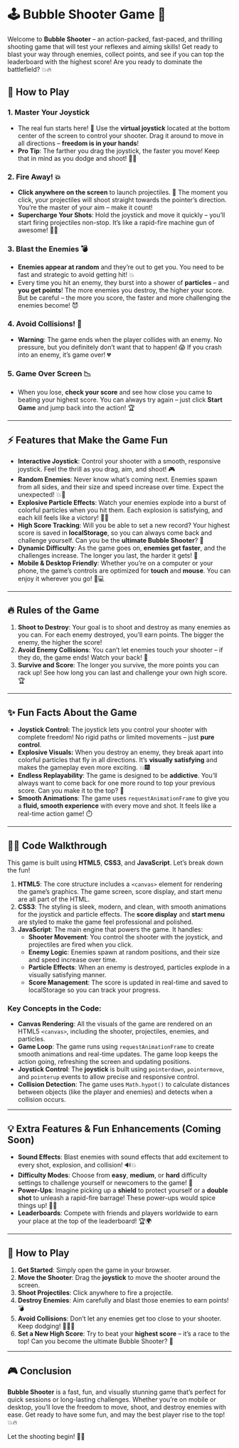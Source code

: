 # 🕹️ Bubble Shooter Game 🎯

Welcome to **Bubble Shooter** – an action-packed, fast-paced, and thrilling shooting game that will test your reflexes and aiming skills! Get ready to blast your way through enemies, collect points, and see if you can top the leaderboard with the highest score! Are you ready to dominate the battlefield? 💥🔥

## 🚀 How to Play

### 1. **Master Your Joystick**
   - The real fun starts here! 🌟 Use the **virtual joystick** located at the bottom center of the screen to control your shooter. Drag it around to move in all directions – **freedom is in your hands**!
   - **Pro Tip**: The farther you drag the joystick, the faster you move! Keep that in mind as you dodge and shoot! 🏃💨

### 2. **Fire Away! 💥**
   - **Click anywhere on the screen** to launch projectiles. 🎯 The moment you click, your projectiles will shoot straight towards the pointer’s direction. You’re the master of your aim – make it count!
   - **Supercharge Your Shots**: Hold the joystick and move it quickly – you’ll start firing projectiles non-stop. It’s like a rapid-fire machine gun of awesome! 🔫💨

### 3. **Blast the Enemies 💣**
   - **Enemies appear at random** and they’re out to get you. You need to be fast and strategic to avoid getting hit! 💥
   - Every time you hit an enemy, they burst into a shower of **particles** – and **you get points**! The more enemies you destroy, the higher your score. But be careful – the more you score, the faster and more challenging the enemies become! 😈

### 4. **Avoid Collisions! 🚧**
   - **Warning**: The game ends when the player collides with an enemy. No pressure, but you definitely don’t want that to happen! 😱 If you crash into an enemy, it’s game over! 💔

### 5. **Game Over Screen 📉**
   - When you lose, **check your score** and see how close you came to beating your highest score. You can always try again – just click **Start Game** and jump back into the action! 🏆

---

## ⚡ Features that Make the Game Fun

- **Interactive Joystick**: Control your shooter with a smooth, responsive joystick. Feel the thrill as you drag, aim, and shoot! 🎮
- **Random Enemies**: Never know what’s coming next. Enemies spawn from all sides, and their size and speed increase over time. Expect the unexpected! 💥👾
- **Explosive Particle Effects**: Watch your enemies explode into a burst of colorful particles when you hit them. Each explosion is satisfying, and each kill feels like a victory! 🌈💥
- **High Score Tracking**: Will you be able to set a new record? Your highest score is saved in **localStorage**, so you can always come back and challenge yourself. Can you be the **ultimate Bubble Shooter**? 🏅
- **Dynamic Difficulty**: As the game goes on, **enemies get faster**, and the challenges increase. The longer you last, the harder it gets! 💪
- **Mobile & Desktop Friendly**: Whether you’re on a computer or your phone, the game’s controls are optimized for **touch** and **mouse**. You can enjoy it wherever you go! 📱💻

---

## 🔥 Rules of the Game

1. **Shoot to Destroy**: Your goal is to shoot and destroy as many enemies as you can. For each enemy destroyed, you’ll earn points. The bigger the enemy, the higher the score!
2. **Avoid Enemy Collisions**: You can’t let enemies touch your shooter – if they do, the game ends! Watch your back! 🛑
3. **Survive and Score**: The longer you survive, the more points you can rack up! See how long you can last and challenge your own high score. 🏆

---

## ✨ Fun Facts About the Game

- **Joystick Control:** The joystick lets you control your shooter with complete freedom! No rigid paths or limited movements – just **pure control**.
- **Explosive Visuals:** When you destroy an enemy, they break apart into colorful particles that fly in all directions. It’s **visually satisfying** and makes the gameplay even more exciting. 💥🎆
- **Endless Replayability**: The game is designed to be **addictive**. You’ll always want to come back for one more round to top your previous score. Can you make it to the top? 👑
- **Smooth Animations**: The game uses `requestAnimationFrame` to give you a **fluid, smooth experience** with every move and shot. It feels like a real-time action game! ⏱️

---

## 👨‍💻 Code Walkthrough

This game is built using **HTML5**, **CSS3**, and **JavaScript**. Let’s break down the fun!

1. **HTML5**: The core structure includes a `<canvas>` element for rendering the game’s graphics. The game screen, score display, and start menu are all part of the HTML.
2. **CSS3**: The styling is sleek, modern, and clean, with smooth animations for the joystick and particle effects. The **score display** and **start menu** are styled to make the game feel professional and polished.
3. **JavaScript**: The main engine that powers the game. It handles:
   - **Shooter Movement**: You control the shooter with the joystick, and projectiles are fired when you click.
   - **Enemy Logic**: Enemies spawn at random positions, and their size and speed increase over time.
   - **Particle Effects**: When an enemy is destroyed, particles explode in a visually satisfying manner.
   - **Score Management**: The score is updated in real-time and saved to localStorage so you can track your progress.

### Key Concepts in the Code:
- **Canvas Rendering**: All the visuals of the game are rendered on an HTML5 `<canvas>`, including the shooter, projectiles, enemies, and particles.
- **Game Loop**: The game runs using `requestAnimationFrame` to create smooth animations and real-time updates. The game loop keeps the action going, refreshing the screen and updating positions.
- **Joystick Control**: The **joystick** is built using `pointerdown`, `pointermove`, and `pointerup` events to allow precise and responsive control.
- **Collision Detection**: The game uses `Math.hypot()` to calculate distances between objects (like the player and enemies) and detects when a collision occurs.

---

## 💡 Extra Features & Fun Enhancements (Coming Soon)

- **Sound Effects**: Blast enemies with sound effects that add excitement to every shot, explosion, and collision! 🔊💥
- **Difficulty Modes**: Choose from **easy**, **medium**, or **hard** difficulty settings to challenge yourself or newcomers to the game! 🧠
- **Power-Ups**: Imagine picking up a **shield** to protect yourself or a **double shot** to unleash a rapid-fire barrage! These power-ups would spice things up! 🔮💎
- **Leaderboards**: Compete with friends and players worldwide to earn your place at the top of the leaderboard! 🏆🌍

---

## 🏁 How to Play

1. **Get Started**: Simply open the game in your browser.
2. **Move the Shooter**: Drag the **joystick** to move the shooter around the screen.
3. **Shoot Projectiles**: Click anywhere to fire a projectile.
4. **Destroy Enemies**: Aim carefully and blast those enemies to earn points! 💣
5. **Avoid Collisions**: Don’t let any enemies get too close to your shooter. Keep dodging! 🏃‍♂️💨
6. **Set a New High Score**: Try to beat your **highest score** – it’s a race to the top! Can you become the ultimate Bubble Shooter? 🏅

---

## 🎮 Conclusion

**Bubble Shooter** is a fast, fun, and visually stunning game that’s perfect for quick sessions or long-lasting challenges. Whether you’re on mobile or desktop, you’ll love the freedom to move, shoot, and destroy enemies with ease. Get ready to have some fun, and may the best player rise to the top! 💥🔥

Let the shooting begin! 🎯🚀
